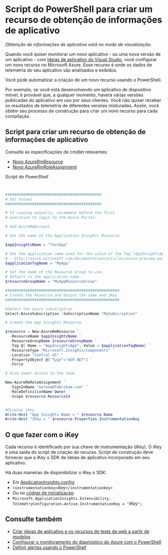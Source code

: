 <properties 
    pageTitle="Script do PowerShell para criar um recurso de obtenção de informações de aplicativo" 
    description="Automatize a criação de recursos de obtenção de informações do aplicativo." 
    services="application-insights" 
    documentationCenter="windows"
    authors="alancameronwills" 
    manager="douge"/>

<tags 
    ms.service="application-insights" 
    ms.workload="tbd" 
    ms.tgt_pltfrm="ibiza" 
    ms.devlang="na" 
    ms.topic="article" 
    ms.date="02/19/2016" 
    ms.author="awills"/>

#  <a name="powershell-script-to-create-an-application-insights-resource"></a>Script do PowerShell para criar um recurso de obtenção de informações de aplicativo

*Obtenção de informações de aplicativo está no modo de visualização.*

Quando você quiser monitorar um novo aplicativo - ou uma nova versão de um aplicativo - com [Ideias de aplicativo do Visual Studio](https://azure.microsoft.com/services/application-insights/), você configurar um novo recurso no Microsoft Azure. Esse recurso é onde os dados de telemetria do seu aplicativo são analisados e exibidos. 

Você pode automatizar a criação de um novo recurso usando o PowerShell.

Por exemplo, se você está desenvolvendo um aplicativo de dispositivo móvel, é provável que, a qualquer momento, haverá várias versões publicadas do aplicativo em uso por seus clientes. Você não quiser receber os resultados de telemetria de diferentes versões misturadas. Assim, você obtém seu processo de construção para criar um novo recurso para cada compilação.

## <a name="script-to-create-an-application-insights-resource"></a>Script para criar um recurso de obtenção de informações de aplicativo

Consulte as especificações de cmdlet relevantes:

* [Novo AzureRmResource](https://msdn.microsoft.com/library/mt652510.aspx)
* [Novo AzureRmRoleAssignment](https://msdn.microsoft.com/library/mt678995.aspx)


*Script do PowerShell*  

```PowerShell


###########################################
# Set Values
###########################################

# If running manually, uncomment before the first 
# execution to login to the Azure Portal:

# Add-AzureRmAccount

# Set the name of the Application Insights Resource

$appInsightsName = "TestApp"

# Set the application name used for the value of the Tag "AppInsightsApp" 
# - http://azure.microsoft.com/documentation/articles/azure-preview-portal-using-tags/
$applicationTagName = "MyApp"

# Set the name of the Resource Group to use.  
# Default is the application name.
$resourceGroupName = "MyAppResourceGroup"

###################################################
# Create the Resource and Output the name and iKey
###################################################

#Select the azure subscription
Select-AzureSubscription -SubscriptionName "MySubscription"

# Create the App Insights Resource

$resource = New-AzureRmResource `
  -ResourceName $appInsightsName `
  -ResourceGroupName $resourceGroupName `
  -Tag @{ Name = "AppInsightsApp"; Value = $applicationTagName} `
  -ResourceType "Microsoft.Insights/Components" `
  -Location "Central US" `
  -PropertyObject @{"Type"="ASP.NET"} `
  -Force

# Give owner access to the team

New-AzureRmRoleAssignment `
  -SignInName "myteam@fabrikam.com" `
  -RoleDefinitionName Owner `
  -Scope $resource.ResourceId 


#Display iKey
Write-Host "App Insights Name = " $resource.Name
Write-Host "IKey = " $resource.Properties.InstrumentationKey

```

## <a name="what-to-do-with-the-ikey"></a>O que fazer com o iKey

Cada recurso é identificado por sua chave de instrumentação (iKey). O iKey é uma saída do script de criação do recurso. Script de construção deve fornecer que a iKey o SDK de ideias de aplicativo incorporado em seu aplicativo.

Há duas maneiras de disponibilizar o iKey o SDK:
  
* Em [ApplicationInsights.config](app-insights-configuration-with-applicationinsights-config.md): 
 * `<instrumentationkey>`*ikey*`</instrumentationkey>`
* Ou no [código de inicialização](app-insights-api-custom-events-metrics.md): 
 * `Microsoft.ApplicationInsights.Extensibility.
    TelemetryConfiguration.Active.InstrumentationKey = "`*iKey*`";`



## <a name="see-also"></a>Consulte também

* [Criar ideias de aplicativo e os recursos de teste da web a partir de modelos](app-insights-powershell.md)
* [Configurar o monitoramento do diagnóstico do Azure com o PowerShell](app-insights-powershell-azure-diagnostics.md) 
* [Definir alertas usando o PowerShell](app-insights-powershell-alerts.md)

 